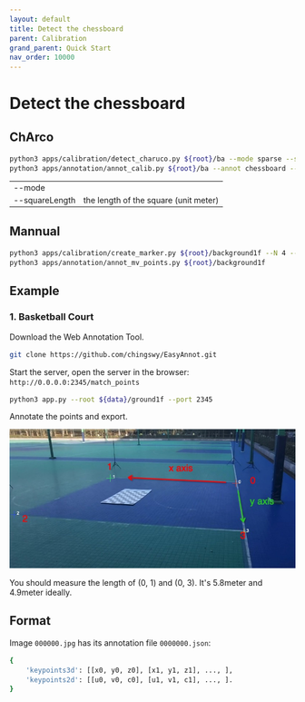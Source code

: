 ```yaml
---
layout: default
title: Detect the chessboard
parent: Calibration
grand_parent: Quick Start
nav_order: 10000
---
```


# Detect the chessboard

## ChArco

```bash
python3 apps/calibration/detect_charuco.py ${root}/ba --mode sparse --squareLength 0.1 --aruco_len 0.0714
python3 apps/annotation/annot_calib.py ${root}/ba --annot chessboard --mode chessboard --pattern 5,3
```

|||
|----|----|
|--mode||
|--squareLength| the length of the square (unit meter)|


## Mannual

```bash
python3 apps/calibration/create_marker.py ${root}/background1f --N 4 --N_group 4
python3 apps/annotation/annot_mv_points.py ${root}/background1f
```

## Example

### 1. Basketball Court

Download the Web Annotation Tool.

```bash
git clone https://github.com/chingswy/EasyAnnot.git
```

Start the server, open the server in the browser: `http://0.0.0.0:2345/match_points`

```bash
python3 app.py --root ${data}/ground1f --port 2345
```

Annotate the points and export.

![](./assets/annot_court.jpg)

You should measure the length of (0, 1) and (0, 3). It's 5.8meter and 4.9meter ideally.

## Format

Image `000000.jpg` has its annotation file `0000000.json`:
```bash
{
    'keypoints3d': [[x0, y0, z0], [x1, y1, z1], ..., ],
    'keypoints2d': [[u0, v0, c0], [u1, v1, c1], ..., ].
}
```
